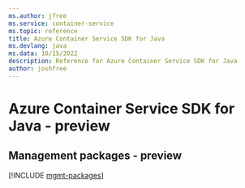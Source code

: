 ```yaml
---
ms.author: jfree
ms.service: container-service
ms.topic: reference
title: Azure Container Service SDK for Java
ms.devlang: java
ms.data: 10/15/2022
description: Reference for Azure Container Service SDK for Java
author: joshfree
---
```

# Azure Container Service SDK for Java - preview

## Management packages - preview
[!INCLUDE [mgmt-packages](container-service-mgmt-index.md)]